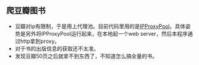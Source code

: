 ## 爬豆瓣图书

 - 豆瓣对ip有限制，于是用上代理池。目前代码里用的是[IPProxyPool](https://github.com/qiyeboy/IPProxyPool)。具体姿势是另外将IPProxyPool运行起来，在本地起一个web server，然后本程序通过http拿到proxy。
 - 对于书的出版信息的获取还不太准。
 - 发现豆瓣50页之后就拿不到东西了，不知道怎么搞全量的书。